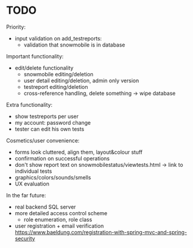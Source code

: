 # TODO

Priority:
- input validation on add_testreports:
   - validation that snowmobile is in database  

Important functionality:
- edit/delete functionality
  - snowmobile editing/deletion
  - user detail editing/deletion, admin only version
  - testreport editing/deletion
  - cross-reference handling, delete something -> wipe database

Extra functionality:
- show testreports per user
- my account: password change
- tester can edit his own tests

Cosmetics/user convenience:
- forms look cluttered, align them, layout&colour stuff
- confirmation on successful operations
- don't show report text on snowmobilestatus/viewtests.html -> link to individual tests
- graphics/colors/sounds/smells
- UX evaluation 
  
In the far future:
- real backend SQL server
- more detailed access control scheme
  - role enumeration, role class
- user registration + email verification
https://www.baeldung.com/registration-with-spring-mvc-and-spring-security  

